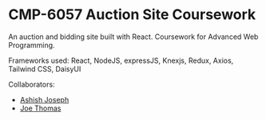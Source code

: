# CMP-6057 Auction Site Coursework

An auction and bidding site built with React. 
Coursework for Advanced Web Programming.

Frameworks used:
React, NodeJS, expressJS, Knexjs, Redux, Axios, Tailwind CSS, DaisyUI

Collaborators:
- [Ashish Joseph](https://stugit.cmp.uea.ac.uk/uux22ygu)
- [Joe Thomas](https://stugit.cmp.uea.ac.uk/hyg22ktu)
